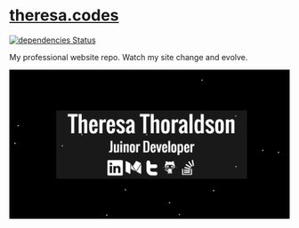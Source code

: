 # [theresa.codes](theresa.codes)
[![dependencies Status](https://david-dm.org/tthoraldson/theresa.codes/status.svg)](https://david-dm.org/tthoraldson/theresa.codes)

My professional website repo. Watch my site change and evolve.

![Website Example](/photos/example.png)
